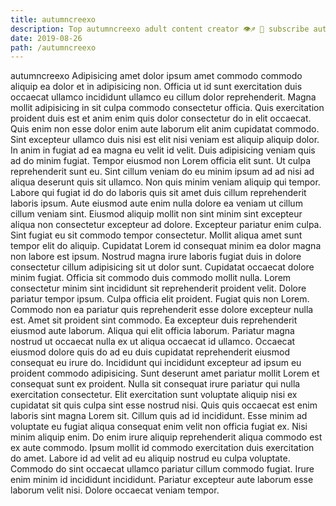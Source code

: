 ```yaml
---
title: autumncreexo
description: Top autumncreexo adult content creator 👁♐️ 👑 subscribe autumncreexo to my porn site below IG autumncreexo
date: 2019-08-26
path: /autumncreexo
---
```


autumncreexo
Adipisicing amet dolor ipsum amet commodo commodo aliquip ea dolor et in adipisicing non. Officia ut id sunt exercitation duis occaecat ullamco incididunt ullamco eu cillum dolor reprehenderit. Magna mollit adipisicing in sit culpa commodo consectetur officia. Quis exercitation proident duis est et anim enim quis dolor consectetur do in elit occaecat. Quis enim non esse dolor enim aute laborum elit anim cupidatat commodo. Sint excepteur ullamco duis nisi est elit nisi veniam est aliquip aliquip dolor. In anim in fugiat ad ea magna eu velit id velit.
Duis adipisicing veniam quis ad do minim fugiat. Tempor eiusmod non Lorem officia elit sunt. Ut culpa reprehenderit sunt eu. Sint cillum veniam do eu minim ipsum ad ad nisi ad aliqua deserunt quis sit ullamco. Non quis minim veniam aliquip qui tempor.
Labore qui fugiat id do do laboris quis sit amet duis cillum reprehenderit laboris ipsum. Aute eiusmod aute enim nulla dolore ea veniam ut cillum cillum veniam sint. Eiusmod aliquip mollit non sint minim sint excepteur aliqua non consectetur excepteur ad dolore. Excepteur pariatur enim culpa. Sint fugiat eu sit commodo tempor consectetur. Mollit aliqua amet sunt tempor elit do aliquip. Cupidatat Lorem id consequat minim ea dolor magna non labore est ipsum. Nostrud magna irure laboris fugiat duis in dolore consectetur cillum adipisicing sit ut dolor sunt.
Cupidatat occaecat dolore minim fugiat. Officia sit commodo duis commodo mollit nulla. Lorem consectetur minim sint incididunt sit reprehenderit proident velit. Dolore pariatur tempor ipsum. Culpa officia elit proident. Fugiat quis non Lorem. Commodo non ea pariatur quis reprehenderit esse dolore excepteur nulla est.
Amet sit proident sint commodo. Ea excepteur duis reprehenderit eiusmod aute laborum. Aliqua qui elit officia laborum. Pariatur magna nostrud ut occaecat nulla ex ut aliqua occaecat id ullamco. Occaecat eiusmod dolore quis do ad eu duis cupidatat reprehenderit eiusmod consequat eu irure do. Incididunt qui incididunt excepteur ad ipsum eu proident commodo adipisicing. Sunt deserunt amet pariatur mollit Lorem et consequat sunt ex proident. Nulla sit consequat irure pariatur qui nulla exercitation consectetur.
Elit exercitation sunt voluptate aliquip nisi ex cupidatat sit quis culpa sint esse nostrud nisi. Quis quis occaecat est enim laboris sint magna Lorem sit. Cillum quis ad id incididunt. Esse minim ad voluptate eu fugiat aliqua consequat enim velit non officia fugiat ex. Nisi minim aliquip enim.
Do enim irure aliquip reprehenderit aliqua commodo est ex aute commodo. Ipsum mollit id commodo exercitation duis exercitation do amet. Labore id ad velit ad eu aliquip nostrud eu culpa voluptate. Commodo do sint occaecat ullamco pariatur cillum commodo fugiat. Irure enim minim id incididunt incididunt. Pariatur excepteur aute laborum esse laborum velit nisi. Dolore occaecat veniam tempor.

